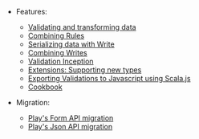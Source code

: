 - Features:

  - [Validating and transforming data](ScalaValidationRule.md)
  - [Combining Rules](ScalaValidationRuleCombinators.md)
  - [Serializing data with Write](ScalaValidationWrite.md)
  - [Combining Writes](ScalaValidationWriteCombinators.md)
  - [Validation Inception](ScalaValidationMacros.md)
  - [Extensions: Supporting new types](ScalaValidationExtensions.md)
  - [Exporting Validations to Javascript using Scala.js](ScalaJsValidation.md)
  - [Cookbook](ScalaValidationCookbook.md)

- Migration:

  - [Play's Form API migration](ScalaValidationMigrationForm.md)
  - [Play's Json API migration](ScalaValidationMigrationJson.md)
